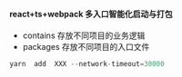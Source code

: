 ####  react+ts+webpack  多入口智能化启动与打包


- contains 存放不同项目的业务逻辑
- packages 存放不同项目的入口文件

```js
yarn  add  XXX --network-timeout=30000
```